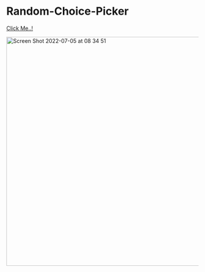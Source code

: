 # Random-Choice-Picker

[Click Me..!](https://kerimgurbaz.github.io/Random-Choice-Picker/)

<img width="598" alt="Screen Shot 2022-07-05 at 08 34 51" src="https://user-images.githubusercontent.com/101603320/177264470-821ec1a2-bdd0-429e-82a8-158717bd65b7.png">
